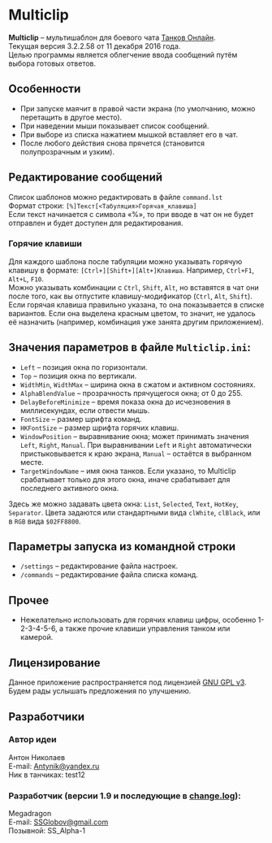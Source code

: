 Multiclip
=========
**Multiclip** – мультишаблон для боевого чата [Танков Онлайн](http://tankionline.com/ru/).<br/>
Текущая версия 3.2.2.58 от 11 декабря 2016 года.<br/>
Целью программы является облегчение ввода сообщений путём выбора готовых ответов.

## Особенности
* При запуске маячит в правой части экрана (по умолчанию, можно перетащить в другое место).
* При наведении мыши показывает список сообщений.
* При выборе из списка нажатием мышкой вставляет его в чат.
* После любого действия снова прячется (становится полупрозрачным и узким).

## Редактирование сообщений
Список шаблонов можно редактировать в файле `command.lst`<br/>
Формат строки: `[%]Текст[<Табуляция>Горячая_клавиша]`<br/>
Если текст начинается с символа «%», то при вводе в чат он не будет отправлен и будет доступен для редактирования.

### Горячие клавиши
Для каждого шаблона после табуляции можно указывать горячую клавишу в формате: `[Ctrl+][Shift+][Alt+]Клавиша`. Например, `Ctrl+F1`, `Alt+L`, `F10`.<br/>
Можно указывать комбинации с `Ctrl`, `Shift`, `Alt`, но вставятся в чат они после того, как вы отпустите клавишу-модификатор (`Ctrl`, `Alt`, `Shift`).<br/>
Если горячая клавиша правильно указана, то она показывается в списке вариантов. Если она выделена красным цветом, то значит, не удалось её назначить (например, комбинация уже занята другим приложением).

## Значения параметров в файле `Multiclip.ini`:
* `Left` – позиция окна по горизонтали.
* `Top` – позиция окна по вертикали.
* `WidthMin`, `WidthMax` – ширина окна в сжатом и активном состояниях.
* `AlphaBlendValue` – прозрачность прячущегося окна; от 0 до 255.
* `DelayBeforeMinimize` – время показа окна до исчезновения в миллисекундах, если отвести мышь.
* `FontSize` – размер шрифта команд.
* `HKFontSize` – размер шрифта горячих клавиш.
* `WindowPosition` – выравнивание окна; может принимать значения `Left`, `Right`, `Manual`. При выравнивании `Left` и `Right` автоматически пристыковывается к краю экрана, `Manual` – остаётся в выбранном месте.
* `TargetWindowName` – имя окна танков. Если указано, то Multiclip срабатывает только для этого окна, иначе срабатывает для последнего активного окна.

Здесь же можно задавать цвета окна: `List`, `Selected`, `Text`, `HotKey`, `Separator`. Цвета задаются или стандартными вида `clWhite`, `clBlack`, или в `RGB` вида `$02FF8800`.

## Параметры запуска из командной строки
* `/settings` – редактирование файла настроек.
* `/commands` – редактирование файла списка команд.

## Прочее
* Нежелательно использовать для горячих клавиш цифры, особенно 1-2-3-4-5-6, а также прочие клавиши управления танком или камерой.

## Лицензирование
Данное приложение распространяется под лицензией [GNU GPL v3](https://www.gnu.org/licenses/gpl-3.0.ru.html).<br/>
Будем рады услышать предложения по улучшению.

## Разработчики
### Автор идеи
Антон Николаев<br/>
E-mail: [Antynik@yandex.ru](mailto:antynik@yandex.ru)<br/>
Ник в танчиках: test12

### Разработчик (версии 1.9 и последующие в [change.log](https://github.com/Megadragon/PhoenixLab/blob/master/MultiClip_TO%20v3/change.log)):
Megadragon<br/>
E-mail: [SSGlobov@gmail.com](mailto:ssglobov@gmail.com)<br/>
Позывной: SS_Alpha-1
